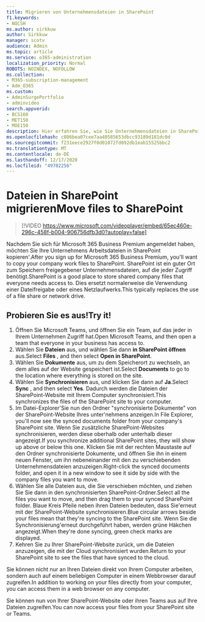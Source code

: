 ```yaml
---
title: Migrieren von Unternehmensdateien in SharePoint
f1.keywords:
- NOCSH
ms.author: sirkkuw
author: Sirkkuw
manager: scotv
audience: Admin
ms.topic: article
ms.service: o365-administration
localization_priority: Normal
ROBOTS: NOINDEX, NOFOLLOW
ms.collection:
- M365-subscription-management
- Adm_O365
ms.custom:
- AdminSurgePortfolio
- adminvideo
search.appverid:
- BCS160
- MET150
- MOE150
description: Hier erfahren Sie, wie Sie Unternehmensdateien in SharePoint migrieren.
ms.openlocfilehash: c086bea07cee7aa40585653dbcc93189d181dc0d
ms.sourcegitcommit: f231eece2927f0d01072fd092db1eab15525bbc2
ms.translationtype: MT
ms.contentlocale: de-DE
ms.lasthandoff: 12/17/2020
ms.locfileid: "49702256"
---
```

# <a name="move-files-to-sharepoint"></a><span data-ttu-id="8f0ac-103">Dateien in SharePoint migrieren</span><span class="sxs-lookup"><span data-stu-id="8f0ac-103">Move files to SharePoint</span></span>

> [!VIDEO https://www.microsoft.com/videoplayer/embed/65ec460e-296c-458f-b004-906756dfb3d0?autoplay=false]

<span data-ttu-id="8f0ac-104">Nachdem Sie sich für Microsoft 365 Business Premium angemeldet haben, möchten Sie Ihre Unternehmens Arbeitsdateien in SharePoint kopieren&#39;.</span><span class="sxs-lookup"><span data-stu-id="8f0ac-104">After you sign up for Microsoft 365 Business Premium, you&#39;ll want to copy your company work files to SharePoint.</span></span> <span data-ttu-id="8f0ac-105">SharePoint ist ein guter Ort zum Speichern freigegebener Unternehmensdateien, auf die jeder Zugriff benötigt.</span><span class="sxs-lookup"><span data-stu-id="8f0ac-105">SharePoint is a good place to store shared company files that everyone needs access to.</span></span> <span data-ttu-id="8f0ac-106">Dies ersetzt normalerweise die Verwendung einer Dateifreigabe oder eines Netzlaufwerks.</span><span class="sxs-lookup"><span data-stu-id="8f0ac-106">This typically replaces the use of a file share or network drive.</span></span>

## <a name="try-it"></a><span data-ttu-id="8f0ac-107">Probieren Sie es aus!</span><span class="sxs-lookup"><span data-stu-id="8f0ac-107">Try it!</span></span>

1. <span data-ttu-id="8f0ac-108">Öffnen Sie Microsoft Teams, und öffnen Sie ein Team, auf das jeder in Ihrem Unternehmen Zugriff hat.</span><span class="sxs-lookup"><span data-stu-id="8f0ac-108">Open Microsoft Teams, and then open a team that everyone in your business has access to.</span></span>
2. <span data-ttu-id="8f0ac-109">Wählen Sie  **Dateien** aus, und wählen Sie dann  **in SharePoint öffnen** aus.</span><span class="sxs-lookup"><span data-stu-id="8f0ac-109">Select  **Files** , and then select  **Open in SharePoint**.</span></span>
3. <span data-ttu-id="8f0ac-110">Wählen Sie  **Dokumente** aus, um zu dem Speicherort zu wechseln, an dem alles auf der Website gespeichert ist.</span><span class="sxs-lookup"><span data-stu-id="8f0ac-110">Select  **Documents** to go to the location where everything is stored on the site.</span></span>
4. <span data-ttu-id="8f0ac-111">Wählen Sie  **Synchronisieren** aus, und klicken Sie dann auf  **Ja**.</span><span class="sxs-lookup"><span data-stu-id="8f0ac-111">Select  **Sync** , and then select  **Yes**.</span></span> <span data-ttu-id="8f0ac-112">Dadurch werden die Dateien der SharePoint-Website mit Ihrem Computer synchronisiert.</span><span class="sxs-lookup"><span data-stu-id="8f0ac-112">This synchronizes the files of the SharePoint site to your computer.</span></span>
5. <span data-ttu-id="8f0ac-113">Im Datei-Explorer&#39;Sie nun den Ordner "synchronisierte Dokumente" von der SharePoint-Website Ihres unter&#39;nehmens anzeigen.</span><span class="sxs-lookup"><span data-stu-id="8f0ac-113">In File Explorer, you&#39;ll now see the synced documents folder from your company&#39;s SharePoint site.</span></span> <span data-ttu-id="8f0ac-114">Wenn Sie zusätzliche SharePoint-Websites synchronisieren, werden diese oberhalb oder unterhalb dieser angezeigt.</span><span class="sxs-lookup"><span data-stu-id="8f0ac-114">If you synchronize additional SharePoint sites, they will show up above or below this one.</span></span> <span data-ttu-id="8f0ac-115">Klicken Sie mit der rechten Maustaste auf den Ordner synchronisierte Dokumente, und öffnen Sie ihn in einem neuen Fenster, um ihn nebeneinander mit den zu verschiebenden Unternehmensdateien anzuzeigen.</span><span class="sxs-lookup"><span data-stu-id="8f0ac-115">Right-click the synced documents folder, and open it in a new window to see it side by side with the company files you want to move.</span></span>
6. <span data-ttu-id="8f0ac-116">Wählen Sie alle Dateien aus, die Sie verschieben möchten, und ziehen Sie Sie dann in den synchronisierten SharePoint-Ordner.</span><span class="sxs-lookup"><span data-stu-id="8f0ac-116">Select all the files you want to move, and then drag them to your synced SharePoint folder.</span></span> <span data-ttu-id="8f0ac-117">Blaue Kreis Pfeile neben ihren Dateien bedeuten, dass Sie&#39;erneut mit der SharePoint-Website synchronisieren.</span><span class="sxs-lookup"><span data-stu-id="8f0ac-117">Blue circular arrows beside your files mean that they&#39;re syncing to the SharePoint site.</span></span> <span data-ttu-id="8f0ac-118">Wenn Sie die Synchronisierung&#39;erneut durchgeführt haben, werden grüne Häkchen angezeigt.</span><span class="sxs-lookup"><span data-stu-id="8f0ac-118">When they&#39;re done syncing, green check marks are displayed.</span></span>
7. <span data-ttu-id="8f0ac-119">Kehren Sie zu Ihrer SharePoint-Website zurück, um die Dateien anzuzeigen, die mit der Cloud synchronisiert wurden.</span><span class="sxs-lookup"><span data-stu-id="8f0ac-119">Return to your SharePoint site to see the files that have synced to the cloud.</span></span>

<span data-ttu-id="8f0ac-120">Sie können nicht nur an Ihren Dateien direkt von Ihrem Computer arbeiten, sondern auch auf einem beliebigen Computer in einem Webbrowser darauf zugreifen.</span><span class="sxs-lookup"><span data-stu-id="8f0ac-120">In addition to working on your files directly from your computer, you can access them in a web browser on any computer.</span></span>

<span data-ttu-id="8f0ac-121">Sie können nun von Ihrer SharePoint-Website oder ihren Teams aus auf Ihre Dateien zugreifen.</span><span class="sxs-lookup"><span data-stu-id="8f0ac-121">You can now access your files from your SharePoint site or Teams.</span></span>
